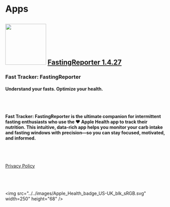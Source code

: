 # Apps
## [<img src="../../images/fastingreporter-logo.png" width="128" height="128" />](/fastingreporter-readme) [FastingReporter 1.4.27](/fastingreporter-readme) 

### Fast Tracker: FastingReporter
#### Understand your fasts. Optimize your health.

###### &nbsp;  

#### Fast Tracker: FastingReporter is the ultimate companion for intermittent fasting enthusiasts who use the ❤️ Apple Health app to track their nutrition. This intuitive, data-rich app helps you monitor your carb intake and fasting windows with precision—so you can stay focused, motivated, and informed.

###### &nbsp;  

[Privacy Policy](/fastingreporter-privacy-policy)

###### &nbsp;  

<img src="../../images/Apple_Health_badge_US-UK_blk_sRGB.svg" width=250" height="68" />
